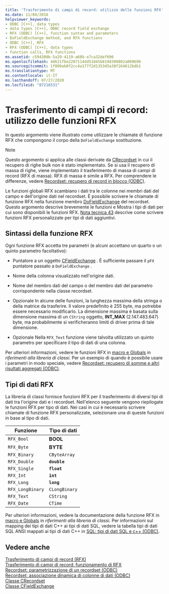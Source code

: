 ```yaml
---
title: 'Trasferimento di campi di record: utilizzo delle funzioni RFX'
ms.date: 11/04/2016
helpviewer_keywords:
- ODBC [C++], data types
- data types [C++], ODBC record field exchange
- RFX (ODBC) [C++], function syntax and parameters
- DoFieldExchange method, and RFX functions
- ODBC [C++], RFX
- RFX (ODBC) [C++], data types
- function calls, RFX functions
ms.assetid: c594300b-5a29-4119-a68b-e7ca32def696
ms.openlocfilehash: 4d621fbe2207114dd51845b819d309802a009690
ms.sourcegitcommit: 1f009ab0f2cc4a177f2d1353d5a38f164612bdb1
ms.translationtype: MT
ms.contentlocale: it-IT
ms.lasthandoff: 07/27/2020
ms.locfileid: "87216531"
---
```

# <a name="record-field-exchange-using-the-rfx-functions"></a>Trasferimento di campi di record: utilizzo delle funzioni RFX

In questo argomento viene illustrato come utilizzare le chiamate di funzione RFX che compongono il corpo della `DoFieldExchange` sostituzione.

> [!NOTE]
> Questo argomento si applica alle classi derivate da [CRecordset](../../mfc/reference/crecordset-class.md) in cui il recupero di righe bulk non è stato implementato. Se si usa il recupero di massa di righe, viene implementato il trasferimento di massa di campi di record (RFX di massa). RFX di massa è simile a RFX. Per comprendere le differenze, vedere [Recordset: recupero di record in blocco (ODBC)](../../data/odbc/recordset-fetching-records-in-bulk-odbc.md).

Le funzioni globali RFX scambiano i dati tra le colonne nei membri dati del campo e dell'origine dati nel recordset. È possibile scrivere le chiamate di funzione RFX nella funzione membro [DoFieldExchange](../../mfc/reference/crecordset-class.md#dofieldexchange) del recordset. Questo argomento descrive brevemente le funzioni e Mostra i tipi di dati per cui sono disponibili le funzioni RFX. [Nota tecnica 43](../../mfc/tn043-rfx-routines.md) descrive come scrivere funzioni RFX personalizzate per tipi di dati aggiuntivi.

## <a name="rfx-function-syntax"></a><a name="_core_rfx_function_syntax"></a>Sintassi della funzione RFX

Ogni funzione RFX accetta tre parametri (e alcuni accettano un quarto o un quinto parametro facoltativo):

- Puntatore a un oggetto [CFieldExchange](../../mfc/reference/cfieldexchange-class.md) . È sufficiente passare il `pFX` puntatore passato a `DoFieldExchange` .

- Nome della colonna visualizzato nell'origine dati.

- Nome del membro dati del campo o del membro dati del parametro corrispondente nella classe recordset.

- Opzionale In alcune delle funzioni, la lunghezza massima della stringa o della matrice da trasferire. Il valore predefinito è 255 byte, ma potrebbe essere necessario modificarlo. La dimensione massima è basata sulla dimensione massima di un `CString` oggetto, **INT_MAX** (2.147.483.647) byte, ma probabilmente si verificheranno limiti di driver prima di tale dimensione.

- Opzionale Nella `RFX_Text` funzione viene talvolta utilizzato un quinto parametro per specificare il tipo di dati di una colonna.

Per ulteriori informazioni, vedere le funzioni RFX in [macro e Globals](../../mfc/reference/mfc-macros-and-globals.md) in *riferimenti alla libreria di classi*. Per un esempio di quando è possibile usare i parametri in modo speciale, vedere [Recordset: recupero di somme e altri risultati aggregati (ODBC)](../../data/odbc/recordset-obtaining-sums-and-other-aggregate-results-odbc.md).

## <a name="rfx-data-types"></a><a name="_core_rfx_data_types"></a>Tipi di dati RFX

La libreria di classi fornisce funzioni RFX per il trasferimento di diversi tipi di dati tra l'origine dati e i recordset. Nell'elenco seguente vengono riepilogate le funzioni RFX per tipo di dati. Nei casi in cui è necessario scrivere chiamate di funzione RFX personalizzate, selezionare una di queste funzioni in base al tipo di dati.

|Funzione|Tipo di dati|
|--------------|---------------|
|`RFX_Bool`|**BOOL**|
|`RFX_Byte`|**BYTE**|
|`RFX_Binary`|`CByteArray`|
|`RFX_Double`|**`double`**|
|`RFX_Single`|**`float`**|
|`RFX_Int`|**`int`**|
|`RFX_Long`|**`long`**|
|`RFX_LongBinary`|`CLongBinary`|
|`RFX_Text`|`CString`|
|`RFX_Date`|`CTime`|

Per ulteriori informazioni, vedere la documentazione della funzione RFX in [macro e Globals](../../mfc/reference/mfc-macros-and-globals.md) in *riferimenti alla libreria di classi*. Per informazioni sul mapping dei tipi di dati C++ ai tipi di dati SQL, vedere la tabella tipi di dati SQL ANSI mappati ai tipi di dati C++ in [SQL: tipi di dati SQL e c++ (ODBC)](../../data/odbc/sql-sql-and-cpp-data-types-odbc.md).

## <a name="see-also"></a>Vedere anche

[Trasferimento di campi di record (RFX)](../../data/odbc/record-field-exchange-rfx.md)<br/>
[Trasferimento di campi di record: funzionamento di RFX](../../data/odbc/record-field-exchange-how-rfx-works.md)<br/>
[Recordset: parametrizzazione di un recordset (ODBC)](../../data/odbc/recordset-parameterizing-a-recordset-odbc.md)<br/>
[Recordset: associazione dinamica di colonne di dati (ODBC)](../../data/odbc/recordset-dynamically-binding-data-columns-odbc.md)<br/>
[Classe CRecordset](../../mfc/reference/crecordset-class.md)<br/>
[Classe CFieldExchange](../../mfc/reference/cfieldexchange-class.md)
